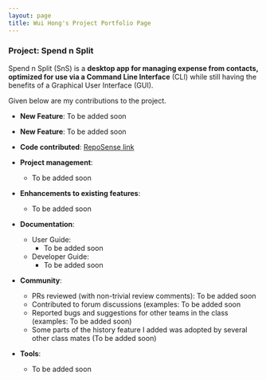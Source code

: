 ```yaml
---
layout: page
title: Wui Hong's Project Portfolio Page
---
```


### Project: Spend n Split

Spend n Split (SnS) is a **desktop app for managing expense from contacts, optimized for use via a Command Line Interface** (CLI) while still having the benefits of a Graphical User Interface (GUI).

Given below are my contributions to the project.

* **New Feature**: To be added soon
* **New Feature**: To be added soon

* **Code contributed**: [RepoSense link](https://nus-cs2103-ay2324s1.github.io/tp-dashboard/?search=wui-hong&)

* **Project management**:
    * To be added soon

* **Enhancements to existing features**:
    * To be added soon

* **Documentation**:
    * User Guide:
        * To be added soon
    * Developer Guide:
        * To be added soon

* **Community**:
    * PRs reviewed (with non-trivial review comments): To be added soon
    * Contributed to forum discussions (examples: To be added soon
    * Reported bugs and suggestions for other teams in the class (examples: To be added soon)
    * Some parts of the history feature I added was adopted by several other class mates (To be added soon)

* **Tools**:
    * To be added soon
